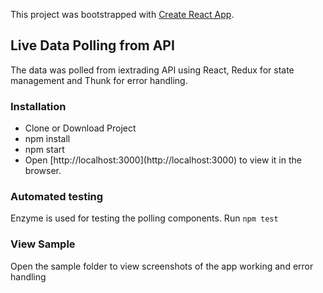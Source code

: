 This project was bootstrapped with [Create React App](https://github.com/facebook/create-react-app).

## Live Data Polling from API

The data was polled from iextrading API using React, Redux for state management and Thunk for error handling.

### Installation
<ul>
<li>Clone or Download Project</li>
<li>npm install</li>
<li>npm start</li>
<li>Open [http://localhost:3000](http://localhost:3000) to view it in the browser.</li>
</ul>

### Automated testing

Enzyme is used for testing the polling components.
Run `npm test`  

### View Sample

Open the sample folder to view screenshots of the app working and error handling